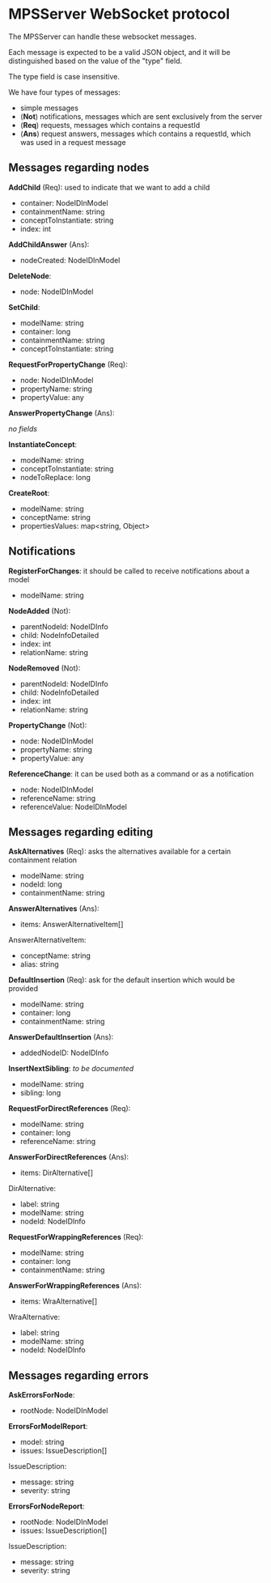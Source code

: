 # MPSServer WebSocket protocol

The MPSServer can handle these websocket messages.

Each message is expected to be a valid JSON object, and it will be distinguished based on the value of the "type" field.

The type field is case insensitive.

We have four types of messages:

* simple messages
* (**Not**) notifications, messages which are sent exclusively from the server
* (**Req**) requests, messages which contains a requestId
* (**Ans**) request answers, messages which contains a requestId, which was used in a request message

## Messages regarding nodes

**AddChild** (Req): used to indicate that we want to add a child

* container: NodeIDInModel
* containmentName: string
* conceptToInstantiate: string
* index: int

**AddChildAnswer** (Ans):

* nodeCreated: NodeIDInModel

**DeleteNode**:

* node: NodeIDInModel

**SetChild**:

* modelName: string
* container: long
* containmentName: string
* conceptToInstantiate: string

**RequestForPropertyChange** (Req):

* node: NodeIDInModel
* propertyName: string
* propertyValue: any

**AnswerPropertyChange** (Ans):

_no fields_ 

**InstantiateConcept**:

* modelName: string
* conceptToInstantiate: string
* nodeToReplace: long

**CreateRoot**:

* modelName: string
* conceptName: string
* propertiesValues: map<string, Object>

## Notifications

**RegisterForChanges**: it should be called to receive notifications about a model

* modelName: string

**NodeAdded** (Not):

* parentNodeId: NodeIDInfo
* child: NodeInfoDetailed
* index: int
* relationName: string

**NodeRemoved** (Not):

* parentNodeId: NodeIDInfo
* child: NodeInfoDetailed
* index: int
* relationName: string

**PropertyChange** (Not):

* node: NodeIDInModel
* propertyName: string
* propertyValue: any

**ReferenceChange**: it can be used both as a command or as a notification

* node: NodeIDInModel
* referenceName: string
* referenceValue: NodeIDInModel

## Messages regarding editing

**AskAlternatives** (Req): asks the alternatives available for a certain containment relation

* modelName: string
* nodeId: long
* containmentName: string

**AnswerAlternatives** (Ans):

* items: AnswerAlternativeItem[]

AnswerAlternativeItem:

* conceptName: string
* alias: string

**DefaultInsertion** (Req): ask for the default insertion which would be provided

* modelName: string
* container: long
* containmentName: string

**AnswerDefaultInsertion** (Ans):

* addedNodeID: NodeIDInfo

**InsertNextSibling**: _to be documented_

* modelName: string
* sibling: long

**RequestForDirectReferences** (Req): 

* modelName: string
* container: long
* referenceName: string

**AnswerForDirectReferences** (Ans):

* items: DirAlternative[]

DirAlternative:

* label: string
* modelName: string
* nodeId: NodeIDInfo

**RequestForWrappingReferences** (Req): 

* modelName: string
* container: long
* containmentName: string

**AnswerForWrappingReferences** (Ans):

* items: WraAlternative[]

WraAlternative:

* label: string
* modelName: string
* nodeId: NodeIDInfo

## Messages regarding errors

**AskErrorsForNode**:

* rootNode: NodeIDInModel

**ErrorsForModelReport**:

* model: string
* issues: IssueDescription[]

IssueDescription:

* message: string
* severity: string

**ErrorsForNodeReport**:

* rootNode: NodeIDInModel
* issues: IssueDescription[]

IssueDescription:

* message: string
* severity: string
